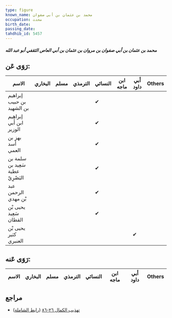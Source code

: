 ```yaml
---
type: figure
known_name: محمد بن عثمان بن أبي صفوان
occupation: محدث
birth_date:
passing_date:
tahdhib_id: 5457
---
```

##### محمد بن عثمان بن أبي صفوان بن مروان بن عثمان بن أبي العاص الثقفي أبو عبد الله

## رَوَى عَن:
| الاسم                             | البخاري | مسلم | الترمذي | النسائي | ابن ماجه | أبي داود | Others |
| --------------------------------- | ------- | ---- | ------- | ------- | -------- | -------- | ------ |
| إبراهيم بن حبيب بن الشهيد         |         |      |         | ✔       |          |          |        |
| إبراهيم ابن أَبي الوزير           |         |      |         | ✔       |          |          |        |
| بهز بن أسد العمي                  |         |      |         | ✔       |          |          |        |
| سلمة بن سَعِيد بن عطية البَصْرِيّ |         |      |         | ✔       |          |          |        |
| عبد الرحمن بْن مهدي               |         |      |         | ✔       |          |          |        |
| يحيى بْن سَعِيد القطان            |         |      |         | ✔       |          |          |        |
| يحيى بْن كثير العنبري             |         |      |         |         |          | ✔        |        |
## رَوَى عَنه:
| الاسم | البخاري | مسلم | الترمذي | النسائي | ابن ماجه | أبي داود | Others |
| ----- | ------- | ---- | ------- | ------- | -------- | -------- | ------ |
## مراجع
- [تهذيب الكمال ٢٦-٨٦](obsidian://open?vault=Tahdhib-al-Kamal&file=Figures/٥٤٥٧-محمد%20بن%20عثمان%20بن%20أبي%20صفوان%20بن%20مروان%20بن%20عثمان%20بن%20أبي%20العاص%20الثقفي%20أبو%20عبد%20الله) ([رابط الشاملة](https://shamela.ws/book/3722/13834))